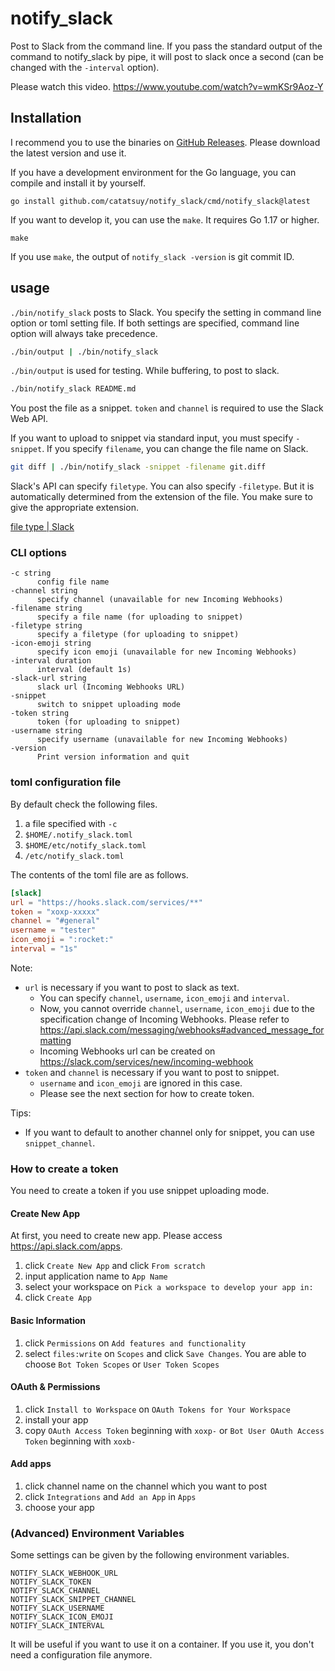 # notify_slack

Post to Slack from the command line. If you pass the standard output of the command to notify_slack by pipe, it will post to slack once a second (can be changed with the `-interval` option).

Please watch this video. https://www.youtube.com/watch?v=wmKSr9Aoz-Y

## Installation

I recommend you to use the binaries on [GitHub Releases](https://github.com/catatsuy/notify_slack/releases). Please download the latest version and use it.

If you have a development environment for the Go language, you can compile and install it by yourself.

```
go install github.com/catatsuy/notify_slack/cmd/notify_slack@latest
```

If you want to develop it, you can use the `make`. It requires Go 1.17 or higher.

```
make
```

If you use `make`, the output of `notify_slack -version` is git commit ID.

## usage

`./bin/notify_slack` posts to Slack. You specify the setting in command line option or toml setting file.
If both settings are specified, command line option will always take precedence.

```sh
./bin/output | ./bin/notify_slack
```

`./bin/output` is used for testing. While buffering, to post to slack.

``` sh
./bin/notify_slack README.md
```

You post the file as a snippet. `token` and `channel` is required to use the Slack Web API.

If you want to upload to snippet via standard input, you must specify `-snippet`. If you specify `filename`, you can change the file name on Slack.

``` sh
git diff | ./bin/notify_slack -snippet -filename git.diff
```

Slack's API can specify `filetype`. You can also specify `-filetype`. But it is automatically determined from the extension of the file.
You make sure to give the appropriate extension.

[file type | Slack](https://api.slack.com/types/file#file_types)


### CLI options

```
-c string
      config file name
-channel string
      specify channel (unavailable for new Incoming Webhooks)
-filename string
      specify a file name (for uploading to snippet)
-filetype string
      specify a filetype (for uploading to snippet)
-icon-emoji string
      specify icon emoji (unavailable for new Incoming Webhooks)
-interval duration
      interval (default 1s)
-slack-url string
      slack url (Incoming Webhooks URL)
-snippet
      switch to snippet uploading mode
-token string
      token (for uploading to snippet)
-username string
      specify username (unavailable for new Incoming Webhooks)
-version
      Print version information and quit
```

### toml configuration file

By default check the following files.

1. a file specified with `-c`
1. `$HOME/.notify_slack.toml`
1. `$HOME/etc/notify_slack.toml`
1. `/etc/notify_slack.toml`

The contents of the toml file are as follows.

```toml:notify_slack.toml
[slack]
url = "https://hooks.slack.com/services/**"
token = "xoxp-xxxxx"
channel = "#general"
username = "tester"
icon_emoji = ":rocket:"
interval = "1s"
```

Note:

  * `url` is necessary if you want to post to slack as text.
    * You can specify `channel`, `username`, `icon_emoji` and `interval`.
    * Now, you cannot override `channel`, `username`, `icon_emoji` due to the specification change of Incoming Webhooks. Please refer to https://api.slack.com/messaging/webhooks#advanced_message_formatting
    * Incoming Webhooks url can be created on https://slack.com/services/new/incoming-webhook
  * `token` and `channel` is necessary if you want to post to snippet.
    * `username` and `icon_emoji` are ignored in this case.
    * Please see the next section for how to create token.

Tips:

  * If you want to default to another channel only for snippet, you can use `snippet_channel`.

### How to create a token

You need to create a token if you use snippet uploading mode.

#### Create New App

At first, you need to create new app. Please access https://api.slack.com/apps.

1. click `Create New App` and click `From scratch`
2. input application name to `App Name`
3. select your workspace on `Pick a workspace to develop your app in:`
4. click `Create App`

#### Basic Information

1. click `Permissions` on `Add features and functionality`
2. select `files:write` on `Scopes` and click `Save Changes`. You are able to choose `Bot Token Scopes` or `User Token Scopes`

#### OAuth & Permissions

1. click `Install to Workspace` on `OAuth Tokens for Your Workspace`
2. install your app
3. copy `OAuth Access Token` beginning with `xoxp-` or `Bot User OAuth Access Token` beginning with `xoxb-`

#### Add apps

1. click channel name on the channel which you want to post
2. click `Integrations` and `Add an App` in `Apps`
3. choose your app

### (Advanced) Environment Variables

Some settings can be given by the following environment variables.

```
NOTIFY_SLACK_WEBHOOK_URL
NOTIFY_SLACK_TOKEN
NOTIFY_SLACK_CHANNEL
NOTIFY_SLACK_SNIPPET_CHANNEL
NOTIFY_SLACK_USERNAME
NOTIFY_SLACK_ICON_EMOJI
NOTIFY_SLACK_INTERVAL
```

It will be useful if you want to use it on a container. If you use it, you don't need a configuration file anymore.
